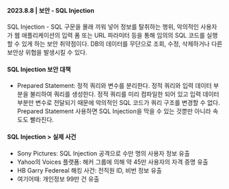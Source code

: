#### 2023.8.8 | 보안 - SQL Injection

SQL Injection - SQL 구문을 몰래 끼워 넣어 정보를 탈취하는 행위, 악의적인 사용자가 웹 애플리케이션의 입력 폼 또는 URL 파라미터 등을 통해 임의의 SQL 코드를 실행할 수 있게 하는 보안 취약점이다. DB의 데이터를 무단으로 조회, 수정, 삭제하거나 다른 보안상 위협을 발생시킬 수 있다.

#### SQL Injection 보안 대책
- Prepared Statement: 정적 쿼리와 변수를 분리한다. 정적 쿼리와 입력 데이터 부분을 불리하여 쿼리를 생성한다. 정적 쿼리를 미리 컴파일한 되어 있고 입력 데이터 부분만 변수로 전달되기 때문에 악의적인 SQL 코드가 쿼리 구조를 변경할 수 없다. Prepared Statement 사용하면 SQL Injection을 막을 수 있는 것뿐만 아니라 속도도 빨라진다. 

#### SQL Injection > 실제 사건
- Sony Pictures: SQL Injection 공격으로 수만 명의 사용자 정보 유출
- Yahoo의 Voices 플랫폼: 해커 그룹에 의해 약 45만 사용자의 자격 증명 유출
- HB Garry Federeal 해킹 사건: 전직원 ID, 비번 정보 유출
- 여기어때: 개인정보 99만 건 유출